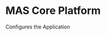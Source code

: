 MAS Core Platform
===============================================================================
Configures the Application 
